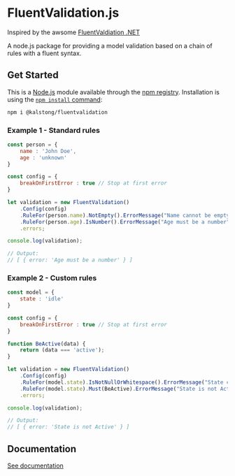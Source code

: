 # FluentValidation.js

Inspired by the awsome [FluentValdiation .NET](https://github.com/JeremySkinner/FluentValidation/blob/master/README.md)

A node.js package for providing a model validation based on a chain of rules with a fluent syntax.

## Get Started
This is a [Node.js](https://nodejs.org/en/) module available through the
[npm registry](https://www.npmjs.com/). Installation is using the
[`npm install` command](https://docs.npmjs.com/getting-started/installing-npm-packages-locally):

```sh
npm i @kalstong/fluentvalidation
```


### Example 1 - Standard rules
```javascript
const person = {
    name : 'John Doe',
    age : 'unknown'
}

const config = {
    breakOnFirstError : true // Stop at first error
}

let validation = new FluentValidation()
    .Config(config)
    .RuleFor(person.name).NotEmpty().ErrorMessage("Name cannot be empty")
    .RuleFor(person.age).IsNumber().ErrorMessage("Age must be a number")
    .errors;

console.log(validation);

// Output:
// [ { error: 'Age must be a number' } ]
```

### Example 2 - Custom rules
```javascript
const model = {
    state : 'idle'
}

const config = {
    breakOnFirstError : true // Stop at first error
}

function BeActive(data) {
    return (data === 'active');
}

let validation = new FluentValidation()
    .Config(config)
    .RuleFor(model.state).IsNotNullOrWhitespace().ErrorMessage("State cannot be empty")
    .RuleFor(model.state).Must(BeActive).ErrorMessage("State is not Active")
    .errors;

console.log(validation);

// Output:
// [ { error: 'State is not Active' } ]
```

## Documentation

[See documentation](DOC.md)